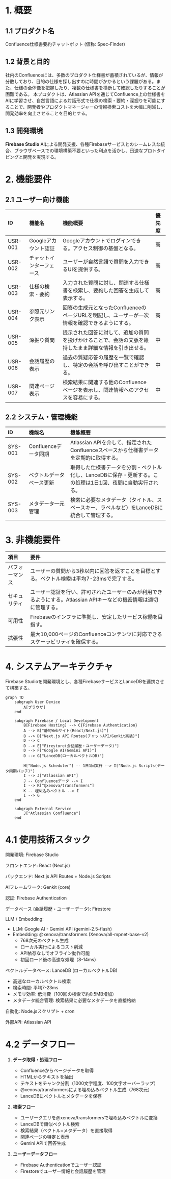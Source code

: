 # 1. 概要

## 1.1 プロダクト名

Confluence仕様書要約チャットボット (仮称: Spec-Finder)

## 1.2 背景と目的

社内のConfluenceには、多数のプロダクト仕様書が蓄積されているが、情報が分散しており、目的の仕様を探し出すのに時間がかかるという課題がある。また、仕様の全体像を把握したり、複数の仕様書を横断して確認したりすることが困難である。
本プロダクトは、Atlassian APIを通じてConfluence上の仕様書をAIに学習させ、自然言語による対話形式で仕様の検索・要約・深掘りを可能にすることで、開発者やプロダクトマネージャーの情報検索コストを大幅に削減し、開発効率を向上させることを目的とする。

## 1.3 開発環境

**Firebase Studio**
AIによる開発支援、各種Firebaseサービスとのシームレスな統合、ブラウザベースでの環境構築不要といった利点を活かし、迅速なプロトタイピングと開発を実現する。

# 2. 機能要件

## 2.1 ユーザー向け機能

| ID      | 機能名             | 機能概要                                                                                             | 優先度 |
| :------ | :----------------- | :--------------------------------------------------------------------------------------------------- | :----- |
| USR-001 | Googleアカウント認証 | Googleアカウントでログインできる。アクセス制御の基盤となる。                                           | 高     |
| USR-002 | チャットインターフェース | ユーザーが自然言語で質問を入力できるUIを提供する。                                                   | 高     |
| USR-003 | 仕様の検索・要約   | 入力された質問に対し、関連する仕様書を検索し、要約した回答を生成して表示する。                         | 高     |
| USR-004 | 参照元リンク表示   | 回答の生成元となったConfluenceのページURLを明記し、ユーザーが一次情報を確認できるようにする。            | 高     |
| USR-005 | 深掘り質問         | 提示された回答に対して、追加の質問を投げかけることで、会話の文脈を維持したまま詳細な情報を引き出せる。 | 中     |
| USR-006 | 会話履歴の表示     | 過去の質疑応答の履歴を一覧で確認し、特定の会話を呼び出すことができる。                                 | 中     |
| USR-007 | 関連ページ表示     | 検索結果に関連する他のConfluenceページを表示し、関連情報へのアクセスを容易にする。                     | 中     |

## 2.2 システム・管理機能

| ID      | 機能名                 | 機能概要                                                                                             |
| :------ | :--------------------- | :--------------------------------------------------------------------------------------------------- |
| SYS-001 | Confluenceデータ同期   | Atlassian APIを介して、指定されたConfluenceスペースから仕様書データを定期的に取得する。                |
| SYS-002 | ベクトルデータベース更新 | 取得した仕様書データを分割・ベクトル化し、LanceDBに保存・更新する。この処理は1日1回、夜間に自動実行される。 |
| SYS-003 | メタデータ一元管理     | 検索に必要なメタデータ（タイトル、スペースキー、ラベルなど）をLanceDBに統合して管理する。            |

# 3. 非機能要件

| 項目         | 要件                                                                                             |
| :----------- | :----------------------------------------------------------------------------------------------- |
| パフォーマンス | ユーザーの質問から3秒以内に回答を返すことを目標とする。ベクトル検索は平均7-23msで完了する。      |
| セキュリティ | ユーザー認証を行い、許可されたユーザーのみが利用できるようにする。Atlassian APIキーなどの機密情報は適切に管理する。 |
| 可用性       | Firebaseのインフラに準拠し、安定したサービス稼働を目指す。                                         |
| 拡張性       | 最大10,000ページのConfluenceコンテンツに対応できるスケーラビリティを確保する。                    |

# 4. システムアーキテクチャ

Firebase Studioを開発環境とし、各種FirebaseサービスとLanceDBを連携させて構築する。

```mermaid
graph TD
    subgraph User Device
        A[ブラウザ]
    end

    subgraph Firebase / Local Development
        B[Firebase Hosting] --> C{Firebase Authentication}
        A --> B["静的Webサイト(React/Next.js)"]
        B --> D["Next.js API Routes(チャットAPI/Genkit実装)"]
        D --> C
        D --> E["Firestore(会話履歴・ユーザーデータ)"]
        D --> F["Google AI(Gemini API)"]
        D --> G["LanceDB(ローカルベクトルDB)"]

        H["Node.js Scheduler"] -- 1日1回実行 --> I["Node.js Scripts(データ同期バッチ)"]
        I --> J["Atlassian API"]
        J -- Confluenceデータ --> I
        I --> K["@xenova/transformers"]
        K -- 埋め込みベクトル --> I
        I --> G
    end

    subgraph External Service
        J["Atlassian Confluence"]
    end
```

# 4.1 使用技術スタック

開発環境: Firebase Studio

フロントエンド: React (Next.js)

バックエンド: Next.js API Routes + Node.js Scripts

AIフレームワーク: Genkit (core)

認証: Firebase Authentication

データベース (会話履歴・ユーザーデータ): Firestore

LLM / Embedding:
- LLM: Google AI - Gemini API (gemini-2.5-flash)
- Embedding: @xenova/transformers (Xenova/all-mpnet-base-v2)
  - 768次元のベクトル生成
  - ローカル実行によるコスト削減
  - API依存なしでオフライン動作可能
  - 初回ロード後の高速な処理（8-14ms）

ベクトルデータベース: LanceDB (ローカルベクトルDB)
- 高速なローカルベクトル検索
- 検索時間: 平均7-23ms
- メモリ効率: 低消費（100回の検索で約0.5MB増加）
- メタデータ統合管理: 検索結果に必要なメタデータを直接格納

自動化: Node.jsスクリプト + cron

外部API: Atlassian API

# 4.2 データフロー

1. **データ取得・処理フロー**
   - Confluenceからページデータを取得
   - HTMLからテキストを抽出
   - テキストをチャンク分割（1000文字程度、100文字オーバーラップ）
   - @xenova/transformersによる埋め込みベクトル生成（768次元）
   - LanceDBにベクトルとメタデータを保存

2. **検索フロー**
   - ユーザークエリを@xenova/transformersで埋め込みベクトルに変換
   - LanceDBで類似ベクトル検索
   - 検索結果（ベクトル+メタデータ）を直接取得
   - 関連ページの特定と表示
   - Gemini APIで回答生成

3. **ユーザーデータフロー**
   - Firebase Authenticationでユーザー認証
   - Firestoreでユーザー情報と会話履歴を管理